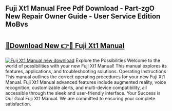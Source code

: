 ## Fuji Xt1 Manual Free Pdf Download - Part-zgO New Repair Owner Guide - User Service Edition MoBvs

# <h2><a href="http://cf19569.oget.top/?id=Fuji+Xt1+Manual">🔗Download New 👉🔴 Fuji Xt1 Manual</a></h2>

[![Fuji Xt1 Manual new download](https://i.imgur.com/5g1atiW.png)](http://cf19569.oget.top/?id=Fuji+Xt1+Manual)
Explore the Possibilities Welcome to the world of possibilities with your new Fuji Xt1 Manual! This manual explores its features, applications, and troubleshooting solutions. Operating Instructions This manual outlines the correct operating procedures for your new Fuji Xt1 Manual. Fuji Xt1 Manual advanced features include augmented reality, voice recognition, customizable alerts, and multi-device compatibility, all accessible through the sleek and user-friendly interface. Your Success is Our Goal Fuji Xt1 Manual. We are committed to ensuring your complete satisfaction.
